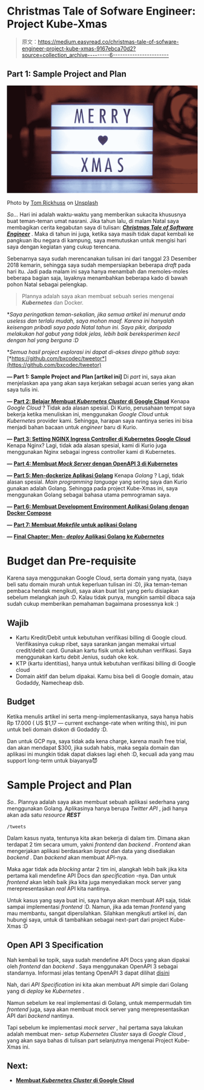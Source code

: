 # Christmas Tale of Sofware Engineer: Project Kube-Xmas

> 原文：<https://medium.easyread.co/christmas-tale-of-sofware-engineer-project-kube-xmas-9167ebca70d2?source=collection_archive---------6----------------------->

## **Part 1: Sample Project and Plan**

![](img/983b2ad8747cde07d69620ec2b8353da.png)

Photo by [Tom Rickhuss](https://unsplash.com/@tomrickhuss?utm_source=medium&utm_medium=referral) on [Unsplash](https://unsplash.com?utm_source=medium&utm_medium=referral)

*So...* Hari ini adalah waktu-waktu yang memberikan sukacita khususnya buat teman-teman umat nasrani. Jika tahun lalu, di malam Natal saya membagikan cerita kegabutan saya di tulisan: [***Christmas Tale of Software Engineer***](https://hackernoon.com/a-christmas-tale-of-software-engineer-8a8ffa21b0c0) . Maka di tahun ini juga, ketika saya masih tidak dapat kembali ke pangkuan ibu negara di kampung, saya memutuskan untuk mengisi hari saya dengan kegiatan yang cukup terencana.

Sebenarnya saya sudah merencanakan tulisan ini dari tanggal 23 Desember 2018 kemarin, sehingga saya sudah mempersiapkan beberapa *draft* pada hari itu. Jadi pada malam ini saya hanya menambah dan memoles-moles beberapa bagian saja, layaknya menambahkan beberapa kado di bawah pohon Natal sebagai pelengkap.

> Plannya adalah saya akan membuat sebuah series mengenai ***Kubernetes*** dan Docker.

**Saya peringatkan teman-sekalian, jika semua artikel ini menurut anda useless dan terlalu mudah, saya mohon maaf. Karena ini hanyalah keisengan pribadi saya pada Natal tahun ini. Saya pikir, daripada melakukan hal gabut yang tidak jelas, lebih baik bereksperimen kecil dengan hal yang berguna :D*

**Semua hasil project explorasi ini dapat di-akses direpo github saya:* [*https://github.com/bxcodec/tweetor*](https://github.com/bxcodec/tweetor)

**— Part 1: Sample Project and Plan [artikel ini]**
Di *part* ini, saya akan menjelaskan apa yang akan saya kerjakan sebagai acuan series yang akan saya tulis ini.

**—** [**Part 2: Belajar Membuat *Kubernetes Cluster* di Google Cloud**](https://medium.com/easyread/membuat-kubernetes-cluster-di-google-cloud-ae14bee317ba)
Kenapa *Google Cloud* ? Tidak ada alasan spesial. Di Kurio, perusahaan tempat saya bekerja ketika menuliskan ini, menggunakan *Google Cloud* untuk *Kubernetes* provider kami. Sehingga, harapan saya nantinya series ini bisa menjadi bahan bacaan untuk *engineer* baru di Kurio.

**—** [**Part 3: Setting NGINX Ingress Controller di Kubernetes Google Cloud**](https://medium.com/easyread/setting-nginx-ingress-controller-di-kubernetes-google-cloud-10f2c9c0be16)
Kenapa Nginx? Lagi, tidak ada alasan spesial, kami di Kurio juga menggunakan Nginx sebagai ingress controller kami di Kubernetes.

**—** [**Part 4: Membuat *Mock Server* dengan OpenAPI 3 di Kubernetes**](https://medium.com/easyread/membuat-mock-server-dengan-openapi-3-di-kubernetes-b9963ed2ac40)

**—** [**Part 5: Men-dockerize Aplikasi Golang**](https://medium.com/easyread/men-dockerize-aplikasi-golang-9c32959c657e)
Kenapa *Golang* ? Lagi, tidak alasan spesial. *Main programming language* yang sering saya dan Kurio gunakan adalah Golang. Sehingga pada project Kube-Xmas ini, saya menggunakan Golang sebagai bahasa utama pemrograman saya.

**—** [**Part 6: Membuat Development Environment Aplikasi Golang dengan Docker Compose**](https://medium.com/easyread/membuat-development-environtment-aplikasi-golang-dengan-docker-compose-4e96542c19ea)

**—** [**Part 7: Membuat *Makefile* untuk aplikasi Golang**](https://medium.com/easyread/membuat-makefile-untuk-aplikasi-golang-5c2d19122b13)

**—** [**Final Chapter: Men- *deploy* Aplikasi Golang ke *Kubernetes***](https://medium.com/easyread/men-deploy-aplikasi-golang-ke-kubernetes-6c91c67f35b5)

# Budget dan Pre-requisite

Karena saya menggunakan Google Cloud, serta domain yang nyata, (saya beli satu domain murah untuk keperluan tulisan ini :D), jika teman-teman pembaca hendak mengikuti, saya akan buat list yang perlu disiapkan sebelum melangkah jauh :D. Kalau tidak punya, mungkin sambil dibaca saja sudah cukup memberikan pemahaman bagaimana prosessnya kok :)

## Wajib

*   Kartu Kredit/Debit untuk kebutuhan verifikasi billing di Google cloud. Verifikasinya cukup ribet, saya sarankan jangan memakai virtual credit/debit card. Gunakan kartu fisik untuk kebutuhan verifikasi. Saya menggunakan kartu debit Jenius, sudah oke kok.
*   KTP (kartu identitias), hanya untuk kebutuhan verifikasi billing di Google cloud
*   Domain aktif dan belum dipakai. Kamu bisa beli di Google domain, atau Godaddy, Namecheap dsb.

## Budget

Ketika menulis artikel ini serta meng-implementasikanya, saya hanya habis Rp 17.000 ( US $1,17 — current exchange-rate when writing this), ini pun untuk beli domain diskon di Godaddy :D.

Dan untuk GCP nya, saya tidak ada kena charge, karena masih free trial, dan akan mendapat $300, jika sudah habis, maka segala domain dan aplikasi ini mungkin tidak dapat diakses lagi eheh :D, kecuali ada yang mau support long-term untuk biayanya😈

# Sample Project and Plan

*So..* Plannya adalah saya akan membuat sebuah aplikasi sederhana yang menggunakan Golang. Aplikasinya hanya berupa *Twitter API* , jadi hanya akan ada satu *resource* ***REST***

```
/tweets
```

Dalam kasus nyata, tentunya kita akan bekerja di dalam tim. Dimana akan terdapat 2 tim secara umum, yakni *frontend* dan *backend* . *Frontend* akan mengerjakan aplikasi berdasarkan *layout* dan data yang disediakan *backend* . Dan *backend* akan membuat API-nya.

Maka agar tidak ada *blocking* antar 2 tim ini, alangkah lebih baik jika kita pertama kali mendefine API Docs dan *specification* -nya. Dan untuk *frontend* akan lebih baik jika kita juga menyediakan mock server yang merepresentasikan *real* API kita nantinya.

Untuk kasus yang saya buat ini, saya hanya akan membuat API saja, tidak sampai implementasi *frontend* :D. Namun, jika ada teman *frontend* yang mau membantu, sangat dipersilahkan. Silahkan mengikuti artikel ini, dan hubungi saya, untuk di tambahkan sebagai next-part dari project Kube-Xmas :D

## Open API 3 Specification

Nah kembali ke topik, saya sudah mendefine API Docs yang akan dipakai oleh *frontend* dan *backend* . Saya menggunakan OpenAPI 3 sebagai standarnya. Informasi jelas tentang OpenAPI 3 dapat dilihat [disini](https://swagger.io/docs/specification/about/)

Nah, dari *API Specification* ini kita akan membuat API simple dari Golang yang di *deploy* ke *Kubernetes* .

Namun sebelum ke real implementasi di Golang, untuk mempermudah tim *frontend* juga, saya akan membuat mock server yang merepresentasikan API dari *backend* nantinya.

Tapi sebelum ke implementasi *mock server* , hal pertama saya lakukan adalah membuat men- *setup Kubernetes Cluster* saya di *Google Cloud* , yang akan saya bahas di tulisan part selanjutnya mengenai Project Kube-Xmas ini.

## Next:

*   [**Membuat *Kubernetes Cluster* di Google Cloud**](https://medium.com/easyread/membuat-kubernetes-cluster-di-google-cloud-ae14bee317ba)
